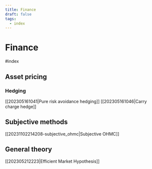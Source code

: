 ```yaml
---
title: Finance
draft: false
tags: 
  - index
---
```

# Finance
#index

## Asset pricing
### Hedging
[[202305161041|Pure risk avoidance hedging]]
[[202305161046|Carry charge hedge]]
## Subjective methods
[[20231102214208-subjective_ohmc|Subjective OHMC]]
## General theory
[[202305212223|Efficient Market Hypothesis]]